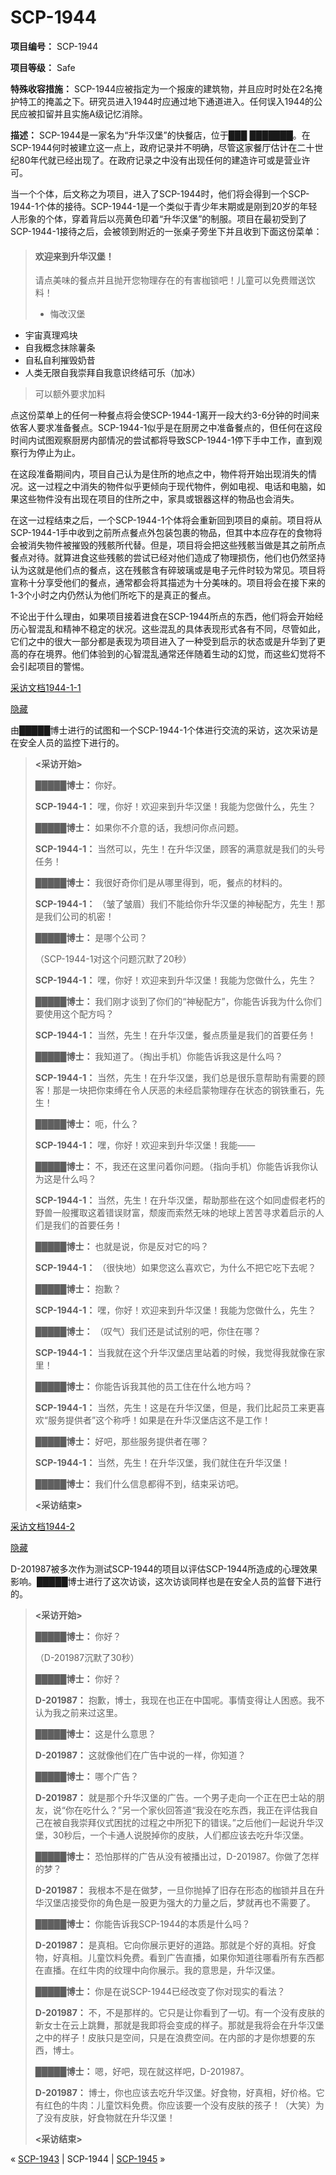 # SCP-1944
                        


**项目编号：** SCP-1944

**项目等级：** Safe

**特殊收容措施：** SCP-1944应被指定为一个报废的建筑物，并且应时时处在2名掩护特工的掩盖之下。研究员进入1944时应通过地下通道进入。任何误入1944的公民应被扣留并且实施A级记忆消除。

**描述：** SCP-1944是一家名为“升华汉堡”的快餐店，位于███ ███████。在SCP-1944何时被建立这一点上，政府记录并不明确，尽管这家餐厅估计在二十世纪80年代就已经出现了。在政府记录之中没有出现任何的建造许可或是营业许可。

当一个个体，后文称之为项目，进入了SCP-1944时，他们将会得到一个SCP-1944-1个体的接待。SCP-1944-1是一个类似于青少年末期或是刚到20岁的年轻人形象的个体，穿着背后以亮黄色印着“升华汉堡”的制服。项目在最初受到了SCP-1944-1接待之后，会被领到附近的一张桌子旁坐下并且收到下面这份菜单：


> #### 欢迎来到升华汉堡！
> 
> 请点美味的餐点并且抛开您物理存在的有害枷锁吧！儿童可以免费赠送饮料！
> 
> - 悔改汉堡
- 宇宙真理鸡块
- 自我概念抹除薯条
- 自私自利摧毁奶昔
- 人类无限自我崇拜自我意识终结可乐（加冰）
> 
> 可以额外要求加料
> 

点这份菜单上的任何一种餐点将会使SCP-1944-1离开一段大约3-6分钟的时间来依客人要求准备餐点。SCP-1944-1似乎是在厨房之中准备餐点的，但任何在这段时间内试图观察厨房内部情况的尝试都将导致SCP-1944-1停下手中工作，直到观察行为停止为止。

在这段准备期间内，项目自己认为是住所的地点之中，物件将开始出现消失的情况。这一过程之中消失的物件似乎更倾向于现代物件，例如电视、电话和电脑，如果这些物件没有出现在项目的住所之中，家具或银器这样的物品也会消失。

在这一过程结束之后，一个SCP-1944-1个体将会重新回到项目的桌前。项目将从SCP-1944-1手中收到之前所点餐点外包装包裹的物品，但其中本应存在的食物将会被消失物件被摧毁的残骸所代替。但是，项目将会把这些残骸当做是其之前所点餐点对待。就算进食这些残骸的尝试已经对他们造成了物理损伤，他们也仍然坚持认为这就是他们点的餐点，这在残骸含有碎玻璃或是电子元件时较为常见。项目将宣称十分享受他们的餐点，通常都会将其描述为十分美味的。项目将会在接下来的1-3个小时之内仍然认为他们所吃下的是真正的餐点。

不论出于什么理由，如果项目接着进食在SCP-1944所点的东西，他们将会开始经历心智混乱和精神不稳定的状况。这些混乱的具体表现形式各有不同，尽管如此，它们之中的很大一部分都是表现为项目进入了一种受到启示的状态或是升华到了更高的存在境界。他们体验到的心智混乱通常还伴随着生动的幻觉，而这些幻觉将不会引起项目的警惕。


<a shape='rect' class='collapsible-block-link' href='javascript:;'>&#37319;&#35775;&#25991;&#26723;1944-1-1</a>

<a shape='rect' class='collapsible-block-link' href='javascript:;'>&#38544;&#34255;</a>

由█████博士进行的试图和一个SCP-1944-1个体进行交流的采访，这次采访是在安全人员的监控下进行的。


> **<采访开始>** 
> 
> **█████博士：** 你好。
> 
> **SCP-1944-1：** 嘿，你好！欢迎来到升华汉堡！我能为您做什么，先生？
> 
> **█████博士：** 如果你不介意的话，我想问你点问题。
> 
> **SCP-1944-1：** 当然可以，先生！在升华汉堡，顾客的满意就是我们的头号任务！
> 
> **█████博士：** 我很好奇你们是从哪里得到，呃，餐点的材料的。
> 
> **SCP-1944-1：** （皱了皱眉）我们不能给你升华汉堡的神秘配方，先生！那是我们公司的机密！
> 
> **█████博士：** 是哪个公司？
> 
> （SCP-1944-1对这个问题沉默了20秒）
> 
> **SCP-1944-1：** 嘿，你好！欢迎来到升华汉堡！我能为您做什么，先生？
> 
> **█████博士：** 我们刚才谈到了你们的“神秘配方”，你能告诉我为什么你们要使用这个配方吗？
> 
> **SCP-1944-1：** 当然，先生！在升华汉堡，餐点质量是我们的首要任务！
> 
> **█████博士：** 我知道了。（掏出手机）你能告诉我这是什么吗？
> 
> **SCP-1944-1：** 当然，先生！在升华汉堡，我们总是很乐意帮助有需要的顾客！那是一块把你束缚在令人厌恶的未经启蒙物理存在状态的钢铁重石，先生！
> 
> **█████博士：** 呃，什么？
> 
> **SCP-1944-1：** 嘿，你好！欢迎来到升华汉堡！我能——
> 
> **█████博士：** 不，我还在这里问着你问题。（指向手机）你能告诉我你认为这是什么吗？
> 
> **SCP-1944-1：** 当然，先生！在升华汉堡，帮助那些在这个如同虚假老朽的野兽一般攫取这着错误财富，颓废而索然无味的地球上苦苦寻求着启示的人们是我们的首要任务！
> 
> **█████博士：** 也就是说，你是反对它的吗？
> 
> **SCP-1944-1：** （很快地）如果您这么喜欢它，为什么不把它吃下去呢？
> 
> **█████博士：** 抱歉？
> 
> **SCP-1944-1：** 嘿，你好！欢迎来到升华汉堡！我能为您做什么，先生？
> 
> **█████博士：** （叹气）我们还是试试别的吧，你住在哪？
> 
> **SCP-1944-1：** 当我就在这个升华汉堡店里站着的时候，我觉得我就像在家里！
> 
> **█████博士：** 你能告诉我其他的员工住在什么地方吗？
> 
> **SCP-1944-1：** 当然，先生！这是在升华汉堡，但是，我们比起员工来更喜欢“服务提供者”这个称呼！如果是在升华汉堡店这不是工作！
> 
> **█████博士：** 好吧，那些服务提供者在哪？
> 
> **SCP-1944-1：** 当然，先生！在升华汉堡，我们就住在升华汉堡！
> 
> **█████博士：** 我们什么信息都得不到，结束采访吧。
> 
> **<采访结束>** 
> 





<a shape='rect' class='collapsible-block-link' href='javascript:;'>&#37319;&#35775;&#25991;&#26723;1944-2</a>

<a shape='rect' class='collapsible-block-link' href='javascript:;'>&#38544;&#34255;</a>

D-201987被多次作为测试SCP-1944的项目以评估SCP-1944所造成的心理效果影响。█████博士进行了这次访谈，这次访谈同样也是在安全人员的监督下进行的。


> **<采访开始>** 
> 
> **█████博士：** 你好？
> 
> （D-201987沉默了30秒）
> 
> **█████博士：** 你好？
> 
> **D-201987：** 抱歉，博士，我现在也正在中国呢。事情变得让人困惑。我不认为我之前来过这里。
> 
> **█████博士：** 这是什么意思？
> 
> **D-201987：** 这就像他们在广告中说的一样，你知道？
> 
> **█████博士：** 哪个广告？
> 
> **D-201987：** 就是那个升华汉堡的广告。一个男子走向一个正在巴士站的朋友，说“你在吃什么？”另一个家伙回答道“我没在吃东西，我正在评估我自己在被自我崇拜仪式困扰的过程之中所犯下的错误。”之后他们一起说升华汉堡，30秒后，一个卡通人说脱掉你的皮肤，人们都应该去吃升华汉堡。
> 
> **█████博士：** 恐怕那样的广告从没有被播出过，D-201987。你做了怎样的梦？
> 
> **D-201987：** 我根本不是在做梦，一旦你抛掉了旧存在形态的枷锁并且在升华汉堡店接受你的角色是一股更为强大的力量之后，梦就再也不需要了。
> 
> **█████博士：** 你能告诉我SCP-1944的本质是什么吗？
> 
> **D-201987：** 是真相。它向你展示更好的道路。那就是个好的真相。好食物，好真相。儿童饮料免费。看到广告直播，如果你知道往哪看所有东西都在直播。在红牛肉的纹理中向你展示。我的意思是，升华汉堡。
> 
> **█████博士：** 你是在说SCP-1944已经改变了你对现实的看法？
> 
> **D-201987：** 不，不是那样的。它只是让你看到了一切。有一个没有皮肤的新女士在云上跳舞，那就是我即将会变成的样子。那就是我将会在升华汉堡之中的样子！皮肤只是空间，只是在浪费空间。在内部的才是你想要的东西，博士。
> 
> **█████博士：** 嗯，好吧，现在就这样吧，D-201987。
> 
> **D-201987：** 博士，你也应该去吃升华汉堡。好食物，好真相，好价格。它有红色的牛肉：儿童饮料免费。你应该要一个没有皮肤的孩子！（大笑）为了没有皮肤，好食物就在升华汉堡！
> 
> **<采访结束>** 
> 






« [SCP-1943](/scp-1943) | SCP-1944 | [SCP-1945](/scp-1945) »





                    